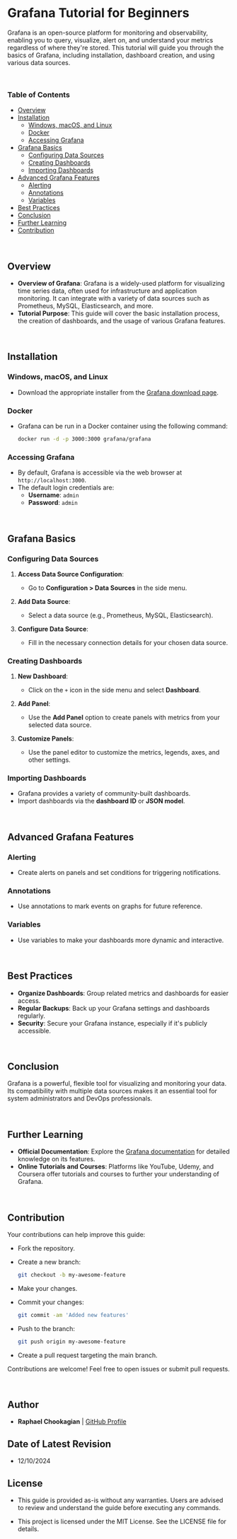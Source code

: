 # Grafana Tutorial for Beginners

Grafana is an open-source platform for monitoring and observability, enabling you to query, visualize, alert on, and understand your metrics regardless of where they're stored. This tutorial will guide you through the basics of Grafana, including installation, dashboard creation, and using various data sources.

<br>

### **Table of Contents**

- [Overview](#overview)
- [Installation](#installation)
  - [Windows, macOS, and Linux](#windows-macos-and-linux)
  - [Docker](#docker)
  - [Accessing Grafana](#accessing-grafana)
- [Grafana Basics](#grafana-basics)
  - [Configuring Data Sources](#configuring-data-sources)
  - [Creating Dashboards](#creating-dashboards)
  - [Importing Dashboards](#importing-dashboards)
- [Advanced Grafana Features](#advanced-grafana-features)
  - [Alerting](#alerting)
  - [Annotations](#annotations)
  - [Variables](#variables)
- [Best Practices](#best-practices)
- [Conclusion](#conclusion)
- [Further Learning](#further-learning)
- [Contribution](#contribution)

<br>

## **Overview**

- **Overview of Grafana**: Grafana is a widely-used platform for visualizing time series data, often used for infrastructure and application monitoring. It can integrate with a variety of data sources such as Prometheus, MySQL, Elasticsearch, and more.
- **Tutorial Purpose**: This guide will cover the basic installation process, the creation of dashboards, and the usage of various Grafana features.

<br>

## **Installation**

### **Windows, macOS, and Linux**

- Download the appropriate installer from the [Grafana download page](https://grafana.com/grafana/download).

### **Docker**

- Grafana can be run in a Docker container using the following command:

  ```bash
  docker run -d -p 3000:3000 grafana/grafana
  ```

### **Accessing Grafana**

- By default, Grafana is accessible via the web browser at `http://localhost:3000`.
- The default login credentials are:
  - **Username**: `admin`
  - **Password**: `admin`

<br>

## **Grafana Basics**

### **Configuring Data Sources**

1. **Access Data Source Configuration**:
   - Go to **Configuration > Data Sources** in the side menu.

2. **Add Data Source**:
   - Select a data source (e.g., Prometheus, MySQL, Elasticsearch).

3. **Configure Data Source**:
   - Fill in the necessary connection details for your chosen data source.

### **Creating Dashboards**

1. **New Dashboard**:
   - Click on the `+` icon in the side menu and select **Dashboard**.

2. **Add Panel**:
   - Use the **Add Panel** option to create panels with metrics from your selected data source.

3. **Customize Panels**:
   - Use the panel editor to customize the metrics, legends, axes, and other settings.

### **Importing Dashboards**

- Grafana provides a variety of community-built dashboards.
- Import dashboards via the **dashboard ID** or **JSON model**.

<br>

## **Advanced Grafana Features**

### **Alerting**

- Create alerts on panels and set conditions for triggering notifications.

### **Annotations**

- Use annotations to mark events on graphs for future reference.

### **Variables**

- Use variables to make your dashboards more dynamic and interactive.

<br>

## **Best Practices**

- **Organize Dashboards**: Group related metrics and dashboards for easier access.
- **Regular Backups**: Back up your Grafana settings and dashboards regularly.
- **Security**: Secure your Grafana instance, especially if it's publicly accessible.

<br>

## **Conclusion**

Grafana is a powerful, flexible tool for visualizing and monitoring your data. Its compatibility with multiple data sources makes it an essential tool for system administrators and DevOps professionals.

<br>

## **Further Learning**

- **Official Documentation**: Explore the [Grafana documentation](https://grafana.com/docs/) for detailed knowledge on its features.
- **Online Tutorials and Courses**: Platforms like YouTube, Udemy, and Coursera offer tutorials and courses to further your understanding of Grafana.

<br>

## **Contribution**

Your contributions can help improve this guide:

- Fork the repository.
- Create a new branch:

  ```bash
  git checkout -b my-awesome-feature
  ```

- Make your changes.
- Commit your changes:

  ```bash
  git commit -am 'Added new features'
  ```

- Push to the branch:

  ```bash
  git push origin my-awesome-feature
  ```

- Create a pull request targeting the main branch.

Contributions are welcome! Feel free to open issues or submit pull requests.

<br>

## **Author**

- **Raphael Chookagian** | [GitHub Profile](https://github.com/cesar-group)

## **Date of Latest Revision**

- 12/10/2024

## **License**

- This guide is provided as-is without any warranties. Users are advised to review and understand the guide before executing any commands.

- This project is licensed under the MIT License. See the LICENSE file for details.

